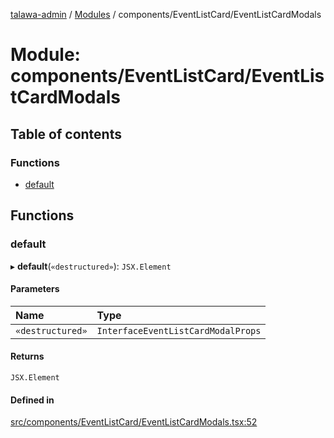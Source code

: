 [talawa-admin](../README.md) / [Modules](../modules.md) / components/EventListCard/EventListCardModals

# Module: components/EventListCard/EventListCardModals

## Table of contents

### Functions

- [default](components_EventListCard_EventListCardModals.md#default)

## Functions

### default

▸ **default**(`«destructured»`): `JSX.Element`

#### Parameters

| Name | Type |
| :------ | :------ |
| `«destructured»` | `InterfaceEventListCardModalProps` |

#### Returns

`JSX.Element`

#### Defined in

[src/components/EventListCard/EventListCardModals.tsx:52](https://github.com/ice-009/talawa-admin/blob/843d265/src/components/EventListCard/EventListCardModals.tsx#L52)
